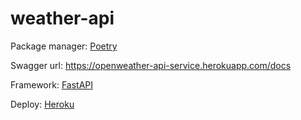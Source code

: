 # weather-api

Package manager: [Poetry](https://python-poetry.org/)

Swagger url: https://openweather-api-service.herokuapp.com/docs

Framework: [FastAPI](https://fastapi.tiangolo.com/)

Deploy: [Heroku](https://heroku.com/)
